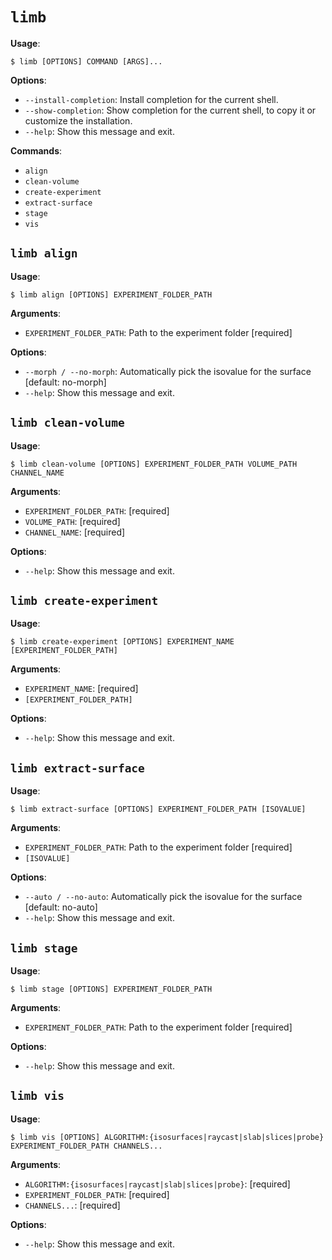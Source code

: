 # `limb`

**Usage**:

```console
$ limb [OPTIONS] COMMAND [ARGS]...
```

**Options**:

* `--install-completion`: Install completion for the current shell.
* `--show-completion`: Show completion for the current shell, to copy it or customize the installation.
* `--help`: Show this message and exit.

**Commands**:

* `align`
* `clean-volume`
* `create-experiment`
* `extract-surface`
* `stage`
* `vis`

## `limb align`

**Usage**:

```console
$ limb align [OPTIONS] EXPERIMENT_FOLDER_PATH
```

**Arguments**:

* `EXPERIMENT_FOLDER_PATH`: Path to the experiment folder  [required]

**Options**:

* `--morph / --no-morph`: Automatically pick the isovalue for the surface  [default: no-morph]
* `--help`: Show this message and exit.

## `limb clean-volume`

**Usage**:

```console
$ limb clean-volume [OPTIONS] EXPERIMENT_FOLDER_PATH VOLUME_PATH CHANNEL_NAME
```

**Arguments**:

* `EXPERIMENT_FOLDER_PATH`: [required]
* `VOLUME_PATH`: [required]
* `CHANNEL_NAME`: [required]

**Options**:

* `--help`: Show this message and exit.

## `limb create-experiment`

**Usage**:

```console
$ limb create-experiment [OPTIONS] EXPERIMENT_NAME [EXPERIMENT_FOLDER_PATH]
```

**Arguments**:

* `EXPERIMENT_NAME`: [required]
* `[EXPERIMENT_FOLDER_PATH]`

**Options**:

* `--help`: Show this message and exit.

## `limb extract-surface`

**Usage**:

```console
$ limb extract-surface [OPTIONS] EXPERIMENT_FOLDER_PATH [ISOVALUE]
```

**Arguments**:

* `EXPERIMENT_FOLDER_PATH`: Path to the experiment folder  [required]
* `[ISOVALUE]`

**Options**:

* `--auto / --no-auto`: Automatically pick the isovalue for the surface  [default: no-auto]
* `--help`: Show this message and exit.

## `limb stage`

**Usage**:

```console
$ limb stage [OPTIONS] EXPERIMENT_FOLDER_PATH
```

**Arguments**:

* `EXPERIMENT_FOLDER_PATH`: Path to the experiment folder  [required]

**Options**:

* `--help`: Show this message and exit.

## `limb vis`

**Usage**:

```console
$ limb vis [OPTIONS] ALGORITHM:{isosurfaces|raycast|slab|slices|probe} EXPERIMENT_FOLDER_PATH CHANNELS...
```

**Arguments**:

* `ALGORITHM:{isosurfaces|raycast|slab|slices|probe}`: [required]
* `EXPERIMENT_FOLDER_PATH`: [required]
* `CHANNELS...`: [required]

**Options**:

* `--help`: Show this message and exit.

